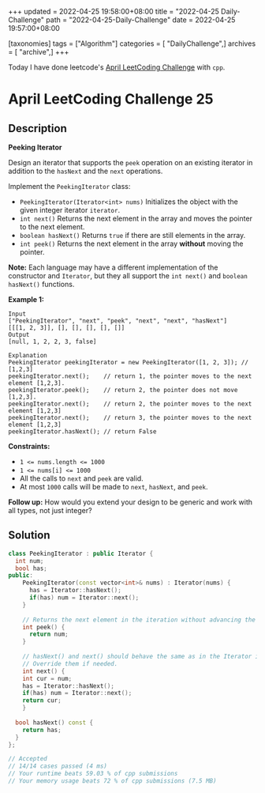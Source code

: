 +++
updated = 2022-04-25 19:58:00+08:00
title = "2022-04-25 Daily-Challenge"
path = "2022-04-25-Daily-Challenge"
date = 2022-04-25 19:57:00+08:00

[taxonomies]
tags = ["Algorithm"]
categories = [ "DailyChallenge",]
archives = [ "archive",]
+++

Today I have done leetcode's [April LeetCoding Challenge](https://leetcode.com/problems/peeking-iterator/) with `cpp`.

<!-- more -->

# April LeetCoding Challenge 25

## Description

**Peeking Iterator**

Design an iterator that supports the `peek` operation on an existing iterator in addition to the `hasNext` and the `next` operations.

Implement the `PeekingIterator` class:

- `PeekingIterator(Iterator<int> nums)` Initializes the object with the given integer iterator `iterator`.
- `int next()` Returns the next element in the array and moves the pointer to the next element.
- `boolean hasNext()` Returns `true` if there are still elements in the array.
- `int peek()` Returns the next element in the array **without** moving the pointer.

**Note:** Each language may have a different implementation of the constructor and `Iterator`, but they all support the `int next()` and `boolean hasNext()` functions.

 

**Example 1:**

```
Input
["PeekingIterator", "next", "peek", "next", "next", "hasNext"]
[[[1, 2, 3]], [], [], [], [], []]
Output
[null, 1, 2, 2, 3, false]

Explanation
PeekingIterator peekingIterator = new PeekingIterator([1, 2, 3]); // [1,2,3]
peekingIterator.next();    // return 1, the pointer moves to the next element [1,2,3].
peekingIterator.peek();    // return 2, the pointer does not move [1,2,3].
peekingIterator.next();    // return 2, the pointer moves to the next element [1,2,3]
peekingIterator.next();    // return 3, the pointer moves to the next element [1,2,3]
peekingIterator.hasNext(); // return False
```

 

**Constraints:**

- `1 <= nums.length <= 1000`
- `1 <= nums[i] <= 1000`
- All the calls to `next` and `peek` are valid.
- At most `1000` calls will be made to `next`, `hasNext`, and `peek`.

 

**Follow up:** How would you extend your design to be generic and work with all types, not just integer?

## Solution

``` cpp
class PeekingIterator : public Iterator {
  int num;
  bool has;
public:
	PeekingIterator(const vector<int>& nums) : Iterator(nums) {
      has = Iterator::hasNext();
      if(has) num = Iterator::next();
    }
	
    // Returns the next element in the iteration without advancing the iterator.
	int peek() {
      return num;
	}
	
	// hasNext() and next() should behave the same as in the Iterator interface.
	// Override them if needed.
	int next() {
    int cur = num;
    has = Iterator::hasNext();
    if(has) num = Iterator::next();
    return cur;
	}
	
  bool hasNext() const {
    return has;
  }
};

// Accepted
// 14/14 cases passed (4 ms)
// Your runtime beats 59.03 % of cpp submissions
// Your memory usage beats 72 % of cpp submissions (7.5 MB)
```
